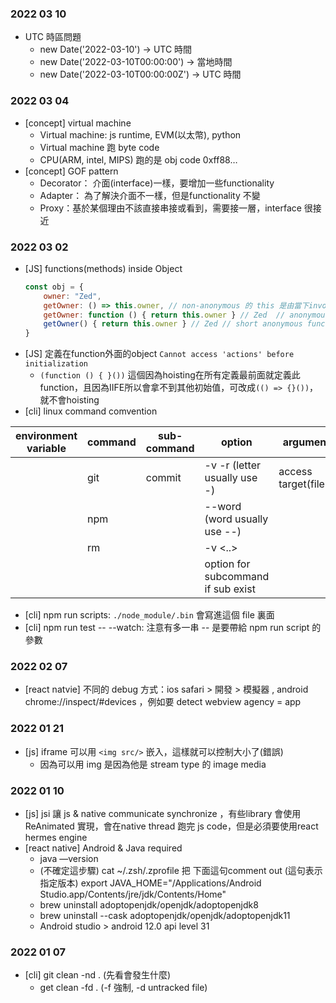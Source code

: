 ### 2022 03 10
- UTC 時區問題
  - new Date('2022-03-10') -> UTC 時間
  - new Date('2022-03-10T00:00:00') -> 當地時間
  - new Date('2022-03-10T00:00:00Z') -> UTC 時間

### 2022 03 04
- [concept] virtual machine 
  - Virtual machine:  js runtime, EVM(以太幣), python	
  - Virtual machine 跑 byte code
  - CPU(ARM, intel, MIPS) 跑的是 obj code 0xff88…
- [concept] GOF pattern
  - Decorator：  介面(interface)一樣，要增加一些functionality
  - Adapter：	 為了解決介面不一樣，但是functionality 不變
  - Proxy：基於某個理由不該直接串接或看到，需要接一層，interface 很接近

### 2022 03 02
- [JS] functions(methods) inside Object 
  ```js
  const obj = {
      owner: "Zed",
      getOwner: () => this.owner, // non-anonymous 的 this 是由當下involke pattern 該closure 的物件，或是外圍的物件
      getOwner: function () { return this.owner } // Zed  // anonymous function
      getOwner() { return this.owner } // Zed // short anonymous function
  }
  ```
- [JS] 定義在function外面的object `Cannot access 'actions' before initialization`
   - `(function () { }())` 這個因為hoisting在所有定義最前面就定義此function，且因為IIFE所以會拿不到其他初始值，可改成`(() => {}())`，就不會hoisting
- [cli] linux command comvention  
  
| environment variable | command | sub-command | option                             | argument             |
|----------------------|---------|-------------|------------------------------------|----------------------|
|                      | git     | commit      | -v -r (letter usually use -)       | access target(files) |
|                      | npm     |             | --word (word usually use --)       |                      |
|                      | rm      |             | -v <..>                            |                      |
|                      |         |             | option for subcommand if sub exist |                      |
  
- [cli] npm run scripts: `./node_module/.bin`  會寫進這個 file 裏面
- [cli] npm run test -- --watch: 注意有多一串 -- 是要帶給 npm run script 的參數

### 2022 02 07
- [react natvie] 不同的 debug 方式：ios safari > 開發 > 模擬器 , android chrome://inspect/#devices ，例如要 detect webview agency = app


### 2022 01 21
- [js] iframe 可以用 `<img src/>` 嵌入，這樣就可以控制大小了(錯誤)
   - 因為可以用 img 是因為他是 stream type 的 image media 

### 2022 01 10
- [js] jsi  讓 js & native communicate synchronize  ，有些library 會使用ReAnimated 實現，會在native thread 跑完 js code，但是必須要使用react hermes engine
- [react native] Android & Java required
   - java —version
   - (不確定這步驟) cat ~/.zsh/.zprofile 把 下面這句comment out (這句表示指定版本) export JAVA_HOME="/Applications/Android Studio.app/Contents/jre/jdk/Contents/Home"
   - brew uninstall adoptopenjdk/openjdk/adoptopenjdk8
   - brew uninstall  --cask adoptopenjdk/openjdk/adoptopenjdk11
   - Android studio  > android 12.0 api level 31

### 2022 01 07
- [cli] git clean -nd . (先看會發生什麼) 
  - get clean -fd . (-f 強制, -d untracked file)
